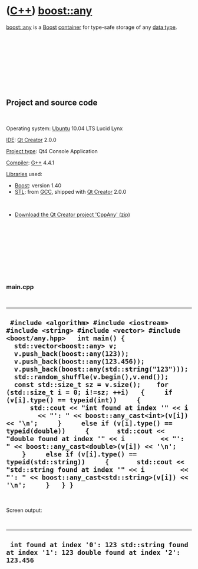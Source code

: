 # ([C++](Cpp.md)) [boost::any](CppStdAny.md)

[boost::any](CppStdAny.md) is a [Boost](CppBoost.md)
[container](CppContainer.md) for type-safe storage of any [data
type](CppDataType.md).

 

 

 

 

 

Project and source code
-----------------------

 

Operating system: [Ubuntu](http://www.ubuntu.com) 10.04 LTS Lucid Lynx

[IDE](CppIde.md): [Qt Creator](CppQt.md) 2.0.0

[Project type](CppQtProjectType.md): Qt4 Console Application

[Compiler](CppCompiler.md): [G++](CppGpp.md) 4.4.1

[Libraries](CppLibrary.md) used:

-   [Boost](CppBoost.md): version 1.40
-   [STL](CppStl.md): from [GCC](CppGcc.md), shipped with [Qt
    Creator](CppQt.md) 2.0.0

 

-   [Download the Qt Creator project 'CppAny' (zip)](CppAny.zip)

 

 

 

 

 

### main.cpp

 

  ------------------------------------------------------------------------------------------------------------------------------------------------------------------------------------------------------------------------------------------------------------------------------------------------------------------------------------------------------------------------------------------------------------------------------------------------------------------------------------------------------------------------------------------------------------------------------------------------------------------------------------------------------------------------------------------------------------------------------------------------------------------------------------------------------------------------------------------------------------------------------------------------------------------------
  ` #include <algorithm> #include <iostream> #include <string> #include <vector> #include <boost/any.hpp>   int main() {   std::vector<boost::any> v;   v.push_back(boost::any(123));   v.push_back(boost::any(123.456));   v.push_back(boost::any(std::string("123")));   std::random_shuffle(v.begin(),v.end());    const std::size_t sz = v.size();    for (std::size_t i = 0; i!=sz; ++i)   {     if (v[i].type() == typeid(int))     {       std::cout << "int found at index '" << i         << "': " << boost::any_cast<int>(v[i]) << '\n';     }     else if (v[i].type() == typeid(double))     {       std::cout << "double found at index '" << i         << "': " << boost::any_cast<double>(v[i]) << '\n';     }     else if (v[i].type() == typeid(std::string))     {       std::cout << "std::string found at index '" << i         << "': " << boost::any_cast<std::string>(v[i]) << '\n';     }   } }`
  ------------------------------------------------------------------------------------------------------------------------------------------------------------------------------------------------------------------------------------------------------------------------------------------------------------------------------------------------------------------------------------------------------------------------------------------------------------------------------------------------------------------------------------------------------------------------------------------------------------------------------------------------------------------------------------------------------------------------------------------------------------------------------------------------------------------------------------------------------------------------------------------------------------------------

 

Screen output:

 

  -------------------------------------------------------------------------------------------------------
  ` int found at index '0': 123 std::string found at index '1': 123 double found at index '2': 123.456`
  -------------------------------------------------------------------------------------------------------

 

 

 

 

 

 

